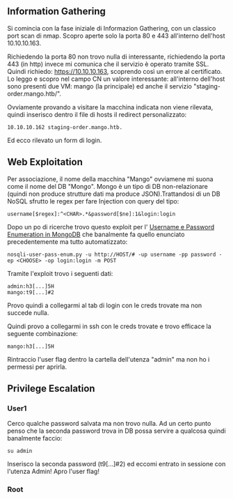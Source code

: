 ## Information Gathering

Si comincia con la fase iniziale di Informazion Gathering, con un classico port scan di nmap. Scopro aperte solo la porta 80 e 443 all'interno dell'host 10.10.10.163.

Richiedendo la porta 80 non trovo nulla di interessante, richiedendo la porta 443 (in http) invece mi comunica che il servizio è operato tramite SSL. Quindi richiedo: https://10.10.10.163, scoprendo così un errore al certificato. Lo leggo e scopro nel campo CN un valore interessante: all'interno dell'host sono presenti due VM: mango (la principale) ed anche il servizio "staging-order.mango.htb/".

Ovviamente provando a visitare la macchina indicata non viene rilevata, quindi inserisco dentro il file di hosts il redirect personalizzato: 
```
10.10.10.162 staging-order.mango.htb.
```
Ed ecco rilevato un form di login.

## Web Exploitation

Per associazione, il nome della macchina "Mango" ovviamene mi suona come il nome del DB "Mongo". Mongo è un tipo di DB non-relazionare (quindi non produce strutture dati ma produce JSON).Trattandosi di un DB NoSQL sfrutto le regex per fare Injection con query del tipo:
```
username[$regex]:^<CHAR>.*&password[$ne]:1&login:login
```

Dopo un po di ricerche trovo questo exploit per l' [Username e Password Enumeration in MongoDB](https://github.com/an0nlk/Nosql-MongoDB-injection-username-password-enumeration/blob/master/nosqli-user-pass-enum.py) che banalmente fa quello enunciato precedentemente ma tutto automatizzato:

```
nosqli-user-pass-enum.py -u http://HOST/# -up username -pp password -ep <CHOOSE> -op login:login -m POST
```

Tramite l'exploit trovo i seguenti dati:

```
admin:h3[...]5H
mango:t9[...]#2
```

Provo quindi a collegarmi al tab di login con le creds trovate ma non succede nulla.

Quindi provo a collegarmi in ssh con le creds trovate e trovo efficace la seguente combinazione:
```
mango:h3[...]5H
```
Rintraccio l'user flag dentro la cartella dell'utenza "admin" ma non ho i permessi per aprirla.

## Privilege Escalation

### User1

Cerco qualche password salvata ma non trovo nulla. Ad un certo punto penso che la seconda password trova in DB possa servire a qualcosa quindi banalmente faccio:
```
su admin
```

Inserisco la seconda password (t9[...]#2) ed eccomi entrato in sessione con l'utenza Admin! Apro l'user flag!

### Root
